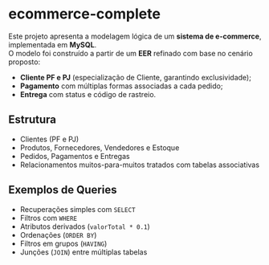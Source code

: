 # ecommerce-complete

Este projeto apresenta a modelagem lógica de um **sistema de e-commerce**, implementada em **MySQL**.  
O modelo foi construído a partir de um **EER** refinado com base no cenário proposto:

- **Cliente PF e PJ** (especialização de Cliente, garantindo exclusividade);
- **Pagamento** com múltiplas formas associadas a cada pedido;
- **Entrega** com status e código de rastreio.

## Estrutura
- Clientes (PF e PJ)
- Produtos, Fornecedores, Vendedores e Estoque
- Pedidos, Pagamentos e Entregas
- Relacionamentos muitos-para-muitos tratados com tabelas associativas

## Exemplos de Queries
- Recuperações simples com `SELECT`
- Filtros com `WHERE`
- Atributos derivados (`valorTotal * 0.1`)
- Ordenações (`ORDER BY`)
- Filtros em grupos (`HAVING`)
- Junções (`JOIN`) entre múltiplas tabelas
